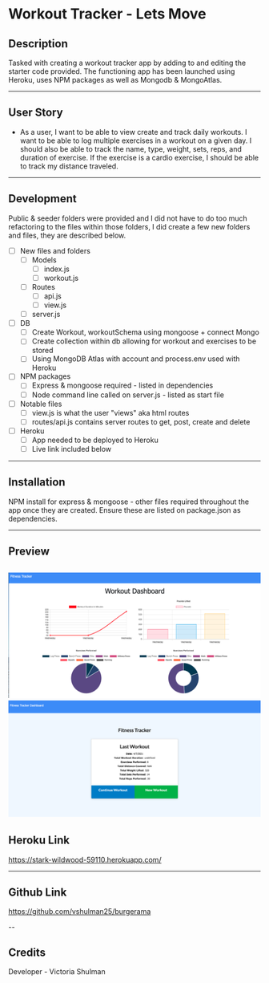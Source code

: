 #  Workout Tracker - Lets Move

## Description 

Tasked with creating a workout tracker app by adding to and editing the starter code provided. The functioning app has been launched using Heroku, uses NPM packages as well as Mongodb & MongoAtlas.

---

## User Story

* As a user, I want to be able to view create and track daily workouts. I want to be able to log multiple exercises in a workout on a given day. I should also be able to track the name, type, weight, sets, reps, and duration of exercise. If the exercise is a cardio exercise, I should be able to track my distance traveled.

---

## Development 

Public & seeder folders were provided and I did not have to do too much refactoring to the files within those folders, I did create a few new folders and files, they are described below.  

 - [ ] New files and folders
     - [ ] Models
        - [ ] index.js
        - [ ] workout.js
     - [ ] Routes
        - [ ] api.js
        - [ ] view.js
     - [ ] server.js
- [ ] DB  
    - [ ] Create Workout, workoutSchema using mongoose + connect Mongo  
    - [ ] Create collection within db allowing for workout and exercises to be stored
    - [ ] Using MongoDB Atlas with account and process.env used with Heroku 
- [ ] NPM packages
    - [ ] Express & mongoose required - listed in dependencies 
    - [ ] Node command line called on server.js - listed as start file 
- [ ] Notable files  
    - [ ] view.js is what the user "views" aka html routes
    - [ ] routes/api.js contains server routes to get, post, create and delete
- [ ] Heroku
    - [ ] App needed to be deployed to Heroku
    - [ ] Live link included below  

---

## Installation 

NPM install for express & mongoose  - other files required throughout the app once they are created. Ensure these are listed on package.json as dependencies.

--- 

## Preview 

![17:LetsMove](./public/images/letsmove.png)
![17:LetsMove](./public/images/letsmovehome.png)
---

## Heroku Link 

https://stark-wildwood-59110.herokuapp.com/

---

## Github Link

https://github.com/vshulman25/burgerama

--

## Credits

Developer - Victoria Shulman 


